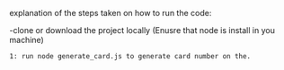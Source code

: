 explanation of the steps taken on how to run the code:

-clone or download the project locally (Enusre that node is install in you machine)

```
1: run node generate_card.js to generate card number on the. 
```
   

